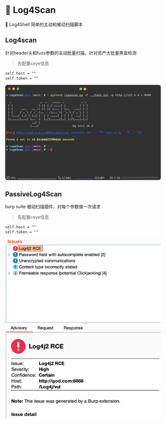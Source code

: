 # 🐞 Log4Scan 
🔧 Log4Shell 简单的主动和被动扫描脚本

## Log4scan
针对header头和fuzz参数的主动批量扫描，针对资产大批量黑盒检测
> 先配置ceye信息
```
self.host = ""
self.token = ""
```

![](media/16407663546234.jpg)

## PassiveLog4Scan
burp suite 被动扫描插件，对每个参数做一次请求
> 先配置ceye信息
```
self.host = ""
self.token = ""
```

![](media/16407673868768.jpg)
